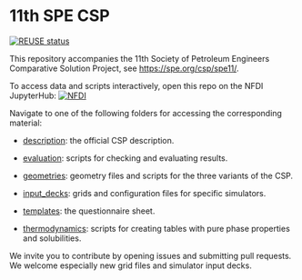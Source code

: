 <!--SPDX-FileCopyrightText: 2025 Bernd Flemisch <bernd@iws.uni-stuttgart.de-->
<!--SPDX-License-Identifier: CC-BY-4.0-->
# 11th SPE CSP

[![REUSE status](https://api.reuse.software/badge/github.com/Simulation-Benchmarks/11thSPE-CSP)](https://api.reuse.software/info/github.com/Simulation-Benchmarks/11thSPE-CSP)

This repository accompanies the 11th Society of Petroleum Engineers Comparative Solution Project, see https://spe.org/csp/spe11/.

To access data and scripts interactively, open this repo on the NFDI JupyterHub:
[![NFDI](https://nfdi-jupyter.de/images/nfdi_badge.svg)](https://hub.nfdi-jupyter.de/v2/gh/Simulation-Benchmarks/11thSPE-CSP/HEAD?system=JSC-Cloud&flavor=xl1nfdi&labpath=notebooks%2Fstart.ipynb)

Navigate to one of the following folders for accessing the corresponding material:

* [description](https://github.com/Simulation-Benchmarks/11thSPE-CSP/tree/main/description): the official CSP description.

* [evaluation](https://github.com/Simulation-Benchmarks/11thSPE-CSP/tree/main/evaluation): scripts for checking and evaluating results.

* [geometries](https://github.com/Simulation-Benchmarks/11thSPE-CSP/tree/main/geometries): geometry files and scripts for the three variants of the CSP.

* [input_decks](https://github.com/Simulation-Benchmarks/11thSPE-CSP/tree/main/input_decks): grids and configuration files for specific simulators.

* [templates](https://github.com/Simulation-Benchmarks/11thSPE-CSP/tree/main/templates): the questionnaire sheet.

* [thermodynamics](https://github.com/Simulation-Benchmarks/11thSPE-CSP/tree/main/thermodynamics): scripts for creating tables with pure phase properties and solubilities.

We invite you to contribute by opening issues and submitting pull requests. We welcome especially new grid files and simulator input decks.
